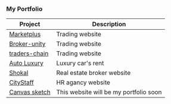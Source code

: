### My Portfolio

<table>
  <thead>
    <tr>
      <th>Project</th>
      <th>Description</th>
    </tr>
  </thead>
  <tbody>
    <tr>
      <td>
        <a href="http://deestan.kosa4evka.org/works/marketplus/">Marketplus</a>
      </td>
      <td>
        Trading website
      </td>
    </tr>
    <tr>
      <td>
        <a href="http://deestan.kosa4evka.org/works/broker-unity/">Broker-unity</a>
      </td>
      <td>
       Trading website
      </td>
    </tr>
    <tr>
      <td>
        <a href="http://deestan.kosa4evka.org/works/traders-chain/">traders-chain</a>
      </td>
      <td>
       Trading website
      </td>
    </tr>
    <tr>
      <td>
        <a href="https://auto-luxury.com/">Auto Luxury</a>
      </td>
      <td>
        Luxury car's rent 
      </td>
    </tr>
    <tr>
      <td>
        <a href="https://shokal.kiev.ua/">Shokal</a>
      </td>
      <td>
        Real estate broker website
      </td>
    </tr>
    <tr>
      <td>
        <a href=""http://citystaff.com.ua/">CityStaff</a>
      </td>
      <td>
        HR agancy website
      </td>
    </tr>
    <tr>
      <td>
        <a href="http://diana.kosa4evka.org/">Canvas sketch</a>
      </td>
      <td>
                                             This website will be my portfolio soon
      </td>
    </tr>
  </tbody>
</table>
